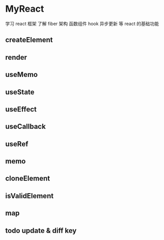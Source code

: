 # MyReact

学习 react 框架 了解 fiber 架构 函数组件 hook 异步更新 等 react 的基础功能

## createElement

## render

## useMemo

## useState

## useEffect

## useCallback

## useRef

## memo

## cloneElement

## isValidElement

## map

## todo update & diff key
